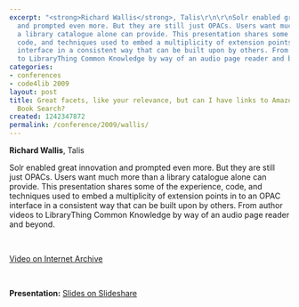 ```yaml
---
excerpt: "<strong>Richard Wallis</strong>, Talis\r\n\r\nSolr enabled great innovation
  and prompted even more. But they are still just OPACs. Users want much more than
  a library catalogue alone can provide. This presentation shares some of the experience,
  code, and techniques used to embed a multiplicity of extension points in to an OPAC
  interface in a consistent way that can be built upon by others. From author videos
  to LibraryThing Common Knowledge by way of an audio page reader and beyond.\r\n<p>&nbsp;</p>"
categories:
- conferences
- code4lib 2009
layout: post
title: Great facets, like your relevance, but can I have links to Amazon and Google
  Book Search?
created: 1242347872
permalink: /conference/2009/wallis/
---
```

<strong>Richard Wallis</strong>, Talis

Solr enabled great innovation and prompted even more. But they are still just OPACs. Users want much more than a library catalogue alone can provide. This presentation shares some of the experience, code, and techniques used to embed a multiplicity of extension points in to an OPAC interface in a consistent way that can be built upon by others. From author videos to LibraryThing Common Knowledge by way of an audio page reader and beyond.

<p>&nbsp;</p>

<a href="http://www.archive.org/details/Code4lib2009GreatFacetsLikeYourRelevanceButCanIHaveLinksTo">Video on Internet Archive</a>

<p>&nbsp;</p>

<strong>Presentation:</strong>
<a href="http://www.slideshare.net/rjw/squeezing-more-from-the-opac" target="_blank">Slides on Slideshare</a>
